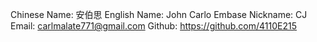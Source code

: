 Chinese Name: 安伯思
English Name: John Carlo Embase
Nickname: CJ 
Email: carlmalate771@gmail.com
Github: https://github.com/4110E215
